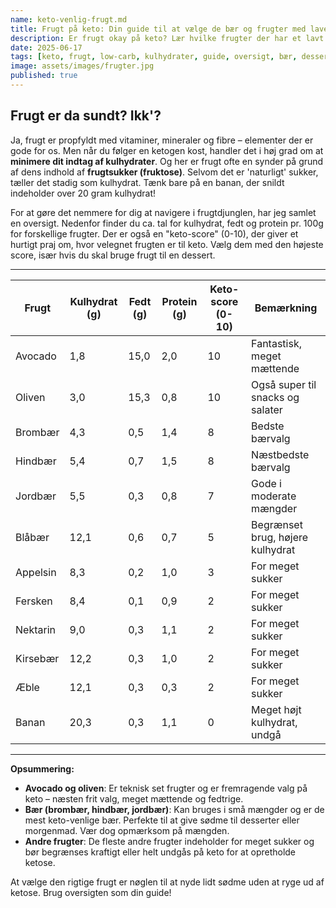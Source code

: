 ```yaml
---
name: keto-venlig-frugt.md
title: Frugt på keto: Din guide til at vælge de bær og frugter med lavest kulhydrat
description: Er frugt okay på keto? Lær hvilke frugter der har et lavt kulhydratindhold, og hvilke du skal undgå, så du kan vælge rigtigt og holde dig i ketose.
date: 2025-06-17
tags: [keto, frugt, low-carb, kulhydrater, guide, oversigt, bær, dessert]
image: assets/images/frugter.jpg
published: true
---
```


## Frugt er da sundt? Ikk'?

Ja, frugt er propfyldt med vitaminer, mineraler og fibre – elementer der er gode for os. Men når du følger en ketogen kost, handler det i høj grad om at **minimere dit indtag af kulhydrater**. Og her er frugt ofte en synder på grund af dens indhold af **frugtsukker (fruktose)**. Selvom det er 'naturligt' sukker, tæller det stadig som kulhydrat. Tænk bare på en banan, der snildt indeholder over 20 gram kulhydrat!

For at gøre det nemmere for dig at navigere i frugtdjunglen, har jeg samlet en oversigt. Nedenfor finder du ca. tal for kulhydrat, fedt og protein pr. 100g for forskellige frugter. Der er også en "keto-score" (0-10), der giver et hurtigt praj om, hvor velegnet frugten er til keto. Vælg dem med den højeste score, især hvis du skal bruge frugt til en dessert.

---

| Frugt    | Kulhydrat (g) | Fedt (g) | Protein (g) | Keto-score (0-10) | Bemærkning                       |
| -------- | ------------- | -------- | ----------- | ----------------- | -------------------------------- |
| Avocado  | 1,8           | 15,0     | 2,0         | 10                | Fantastisk, meget mættende       |
| Oliven   | 3,0           | 15,3     | 0,8         | 10                | Også super til snacks og salater |
| Brombær  | 4,3           | 0,5      | 1,4         | 8                 | Bedste bærvalg                   |
| Hindbær  | 5,4           | 0,7      | 1,5         | 8                 | Næstbedste bærvalg               |
| Jordbær  | 5,5           | 0,3      | 0,8         | 7                 | Gode i moderate mængder          |
| Blåbær   | 12,1          | 0,6      | 0,7         | 5                 | Begrænset brug, højere kulhydrat |
| Appelsin | 8,3           | 0,2      | 1,0         | 3                 | For meget sukker                 |
| Fersken  | 8,4           | 0,1      | 0,9         | 2                 | For meget sukker                 |
| Nektarin | 9,0           | 0,3      | 1,1         | 2                 | For meget sukker                 |
| Kirsebær | 12,2          | 0,3      | 1,0         | 2                 | For meget sukker                 |
| Æble     | 12,1          | 0,3      | 0,3         | 2                 | For meget sukker                 |
| Banan    | 20,3          | 0,3      | 1,1         | 0                 | Meget højt kulhydrat, undgå      |

---

**Opsummering:**

*   **Avocado og oliven**: Er teknisk set frugter og er fremragende valg på keto – næsten frit valg, meget mættende og fedtrige.
*   **Bær (brombær, hindbær, jordbær)**: Kan bruges i små mængder og er de mest keto-venlige bær. Perfekte til at give sødme til desserter eller morgenmad. Vær dog opmærksom på mængden.
*   **Andre frugter**: De fleste andre frugter indeholder for meget sukker og bør begrænses kraftigt eller helt undgås på keto for at opretholde ketose.

At vælge den rigtige frugt er nøglen til at nyde lidt sødme uden at ryge ud af ketose. Brug oversigten som din guide!
